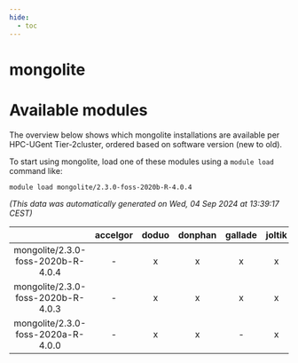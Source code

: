 ```yaml
---
hide:
  - toc
---
```


mongolite
=========

# Available modules


The overview below shows which mongolite installations are available per HPC-UGent Tier-2cluster, ordered based on software version (new to old).

To start using mongolite, load one of these modules using a `module load` command like:

```shell
module load mongolite/2.3.0-foss-2020b-R-4.0.4
```

*(This data was automatically generated on Wed, 04 Sep 2024 at 13:39:17 CEST)*  

| |accelgor|doduo|donphan|gallade|joltik|shinx|skitty|
| :---: | :---: | :---: | :---: | :---: | :---: | :---: | :---: |
|mongolite/2.3.0-foss-2020b-R-4.0.4|-|x|x|x|x|-|x|
|mongolite/2.3.0-foss-2020b-R-4.0.3|-|x|x|x|x|-|x|
|mongolite/2.3.0-foss-2020a-R-4.0.0|-|x|x|-|x|-|x|
